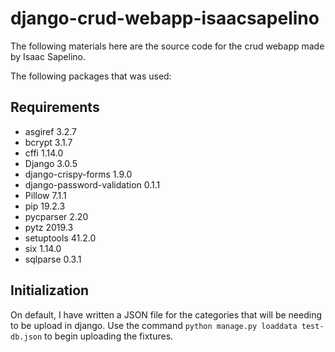# django-crud-webapp-isaacsapelino

The following materials here are the source code for the crud webapp made by Isaac Sapelino.

The following packages that was used: 
## Requirements
* asgiref                    3.2.7
* bcrypt                     3.1.7
* cffi                       1.14.0
* Django                     3.0.5
* django-crispy-forms        1.9.0
* django-password-validation 0.1.1
* Pillow                     7.1.1
* pip                        19.2.3
* pycparser                  2.20
* pytz                       2019.3
* setuptools                 41.2.0
* six                        1.14.0
* sqlparse                   0.3.1

## Initialization
On default, I have written a JSON file for the categories that will be needing to be upload in django.
Use the command ```python manage.py loaddata test-db.json``` to begin uploading the fixtures.
